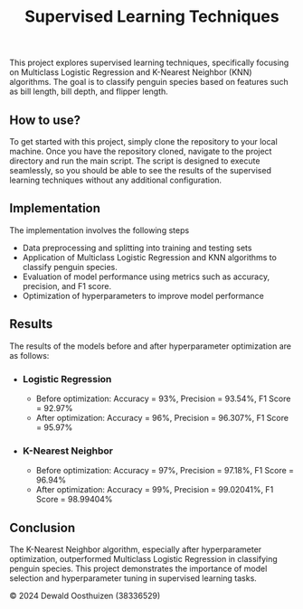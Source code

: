 <!DOCTYPE html>
<html lang="en">
<head>
  <link rel= "Styles" href="Styles.css">
</head>
<body>
    <header>
        <h1>Supervised Learning Techniques</h1>
    </header>
    <main>
      <p>
        This project explores supervised learning techniques, specifically focusing on Multiclass Logistic Regression and K-Nearest Neighbor (KNN) algorithms. The goal is to classify penguin species based on features such as bill length, bill depth, and flipper length.
      </p>
      <h2>
        How to use?
      </h2>
      <p>
        To get started with this project, simply clone the repository to your local machine. Once you have the repository cloned, navigate to the project directory and run the main script. The script is designed to execute seamlessly, so you should be able to see the results of the supervised learning techniques without any additional configuration.
      </p>
      <h2>
        Implementation
      </h2>
      <p>
        The implementation involves the following steps
        <ul>
          <li>Data preprocessing and splitting into training and testing sets</li>
          <li>Application of Multiclass Logistic Regression and KNN algorithms to classify penguin species.</li>
          <li>Evaluation of model performance using metrics such as accuracy, precision, and F1 score.</li>
          <li>Optimization of hyperparameters to improve model performance</li>
        </ul>
      </p>
      <h2>
        Results
      </h2>
      <p>
        The results of the models before and after hyperparameter optimization are as follows:
        <ul>
          <li>
            <h3>
              Logistic Regression
            </h3>
            <ul>
              <li>
                Before optimization: Accuracy = 93%, Precision = 93.54%, F1 Score = 92.97%
              </li>
              <li>
                After optimization: Accuracy = 96%, Precision = 96.307%, F1 Score = 95.97%
              </li>
            </ul>
          </li>
          <li>
            <h3>
              K-Nearest Neighbor
            </h3>
            <ul>
              <li>
                Before optimization: Accuracy = 97%, Precision = 97.18%, F1 Score = 96.94%
              </li>
              <li>
                After optimization: Accuracy = 99%, Precision = 99.02041%, F1 Score = 98.99404%
              </li>
            </ul>
          </li>
        </ul>
      </p>
      <h2>
        Conclusion
      </h2>
      <p>
        The K-Nearest Neighbor algorithm, especially after hyperparameter optimization, outperformed Multiclass Logistic Regression in classifying penguin species. This project demonstrates the importance of model selection and hyperparameter tuning in supervised learning tasks.
      </p>
    </main>
    <footer>
        <p>&copy; 2024 Dewald Oosthuizen (38336529)</p>
    </footer>
</body>
</html>
